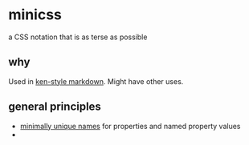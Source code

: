 # minicss
a CSS notation that is as terse as possible

## why
Used in [ken-style markdown](https://dhh1128.github.io/ken). Might have other uses.

## general principles
* [minimally unique names](minimally-unique-names.md) for properties and named property values
* 

